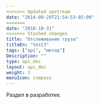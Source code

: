 ```yaml
---
<<<<<<< Updated upstream
date: "2014-09-29T21:54:53-05:00"
=======
date: "2018-10-31"
>>>>>>> Stashed changes
title: "Отслеживание груза"
titleEn: "test3"
tags: ["api", "метод"]
Description: ""
type: api_doc
layout: api_doc
weight: 3
menuIcon: compass
---
```


Раздел в разработке.